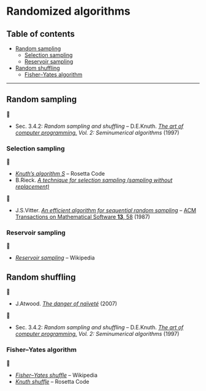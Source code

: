 # Randomized algorithms <!-- omit in toc -->

## Table of contents <!-- omit in toc -->

- [Random sampling](#random-sampling)
	- [Selection sampling](#selection-sampling)
	- [Reservoir sampling](#reservoir-sampling)
- [Random shuffling](#random-shuffling)
	- [Fisher–Yates algorithm](#fisherndashyates-algorithm)

---

## Random sampling

:book:

- Sec. 3.4.2: *Random sampling and shuffling* – D.E.Knuth. [*The art of computer programming.*](https://www-cs-faculty.stanford.edu/~knuth/taocp.html) *Vol. 2: Seminumerical algorithms* (1997)

### Selection sampling

:link:

- [*Knuth’s algorithm S*](https://rosettacode.org/wiki/Knuth%27s_algorithm_S) – Rosetta Code
- B.Rieck. [*A technique for selection sampling (sampling without replacement)*](http://bastian.rieck.me/blog/posts/2017/selection_sampling/)

:page_facing_up:

- J.S.Vitter. [*An efficient algorithm for sequential random sampling*](http://citeseerx.ist.psu.edu/viewdoc/download?doi=10.1.1.94.1689&rep=rep1&type=pdf) – [ACM Transactions on Mathematical Software **13**, 58](https://doi.org/10.1145/23002.23003) (1987)

### Reservoir sampling

:link:

- [*Reservoir sampling*](https://en.wikipedia.org/wiki/Reservoir_sampling) – Wikipedia

## Random shuffling

:link:

- J.Atwood. [*The danger of naïveté*](https://blog.codinghorror.com/the-danger-of-naivete/) (2007)

:book:

- Sec. 3.4.2: *Random sampling and shuffling* – D.E.Knuth. [*The art of computer programming.*](https://www-cs-faculty.stanford.edu/~knuth/taocp.html) *Vol. 2: Seminumerical algorithms* (1997)

### Fisher–Yates algorithm

:link:

- [*Fisher–Yates shuffle*](https://en.wikipedia.org/wiki/Fisher%E2%80%93Yates_shuffle) – Wikipedia
- [*Knuth shuffle*](https://www.rosettacode.org/wiki/Knuth_shuffle) – Rosetta Code
